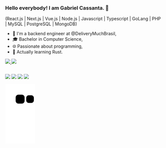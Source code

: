 ### Hello everybody! I am Gabriel Cassanta. 👋

(React.js | Next.js | Vue.js | Node.js | Javascript | Typescript | GoLang | PHP | MySQL | PostgreSQL | MongoDB)

- 🔭 I'm a backend engineer at @DeliveryMuchBrasil,
- 🎓 Bachelor in Computer Science,
- 🌐 Passionate about programming,
- 🌱 Actually learning Rust.

<div>
  <a href="www.github.com/silentz3n">
  <img height="180em" src="https://github-readme-stats.vercel.app/api?username=silentz3n&show_icons=true&theme=dracula"/>
  <img height="180em" src="https://github-readme-stats.vercel.app/api/top-langs/?username=silentz3n&layout=compact&theme=dracula"/>
</div>
  
  ##

<div>
  <a href="https://twitter.com/cassantagabriel" target="_blank"> <img src="https://img.shields.io/badge/Twitter-1DA1F2?style=for-the-badge&logo=twitter&logoColor=white" target="_blank"></a>
  <a href="https://www.instagram.com/gabrielcassanta/" target="_blank"> <img src="https://img.shields.io/badge/Instagram-E4405F?style=for-the-badge&logo=instagram&logoColor=white" target="_blank"></a>
  <a href="https://www.linkedin.com/in/gabriel-cassanta-927106175/" target="_blank"> <img src="https://img.shields.io/badge/LinkedIn-0077B5?style=for-the-badge&logo=linkedin&logoColor=white" target="_blank"></a>
  <a href="https://open.spotify.com/user/cassanta?si=0facb52a69a64cb3&nd=1" target="_blank"> <img src="https://img.shields.io/badge/Spotify-1ED760?&style=for-the-badge&logo=spotify&logoColor=white" target="_blank"></a>
  
  ![Snake animation](https://github.com/silentz3n/silentz3n/blob/output/github-contribution-grid-snake.svg)
</div>
